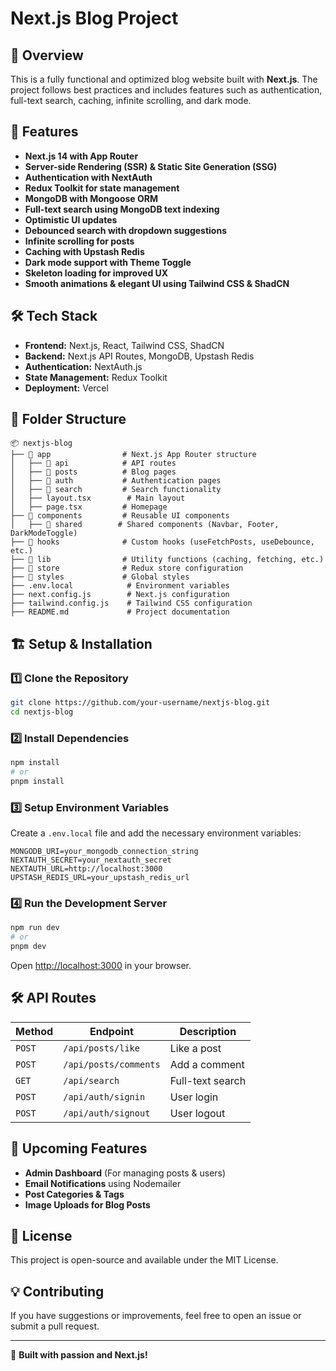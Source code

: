 # Next.js Blog Project

## 🚀 Overview
This is a fully functional and optimized blog website built with **Next.js**. The project follows best practices and includes features such as authentication, full-text search, caching, infinite scrolling, and dark mode.

## 🎯 Features
- **Next.js 14 with App Router**
- **Server-side Rendering (SSR) & Static Site Generation (SSG)**
- **Authentication with NextAuth**
- **Redux Toolkit for state management**
- **MongoDB with Mongoose ORM**
- **Full-text search using MongoDB text indexing**
- **Optimistic UI updates**
- **Debounced search with dropdown suggestions**
- **Infinite scrolling for posts**
- **Caching with Upstash Redis**
- **Dark mode support with Theme Toggle**
- **Skeleton loading for improved UX**
- **Smooth animations & elegant UI using Tailwind CSS & ShadCN**

## 🛠️ Tech Stack
- **Frontend:** Next.js, React, Tailwind CSS, ShadCN
- **Backend:** Next.js API Routes, MongoDB, Upstash Redis
- **Authentication:** NextAuth.js
- **State Management:** Redux Toolkit
- **Deployment:** Vercel

## 📂 Folder Structure
```
📦 nextjs-blog
├── 📂 app                # Next.js App Router structure
│   ├── 📂 api            # API routes
│   ├── 📂 posts          # Blog pages
│   ├── 📂 auth           # Authentication pages
│   ├── 📂 search         # Search functionality
│   ├── layout.tsx        # Main layout
│   ├── page.tsx         # Homepage
├── 📂 components         # Reusable UI components
│   ├── 📂 shared        # Shared components (Navbar, Footer, DarkModeToggle)
├── 📂 hooks              # Custom hooks (useFetchPosts, useDebounce, etc.)
├── 📂 lib                # Utility functions (caching, fetching, etc.)
├── 📂 store              # Redux store configuration
├── 📂 styles             # Global styles
├── .env.local            # Environment variables
├── next.config.js        # Next.js configuration
├── tailwind.config.js    # Tailwind CSS configuration
├── README.md             # Project documentation
```

## 🏗️ Setup & Installation
### 1️⃣ Clone the Repository
```sh
git clone https://github.com/your-username/nextjs-blog.git
cd nextjs-blog
```

### 2️⃣ Install Dependencies
```sh
npm install
# or
pnpm install
```

### 3️⃣ Setup Environment Variables
Create a `.env.local` file and add the necessary environment variables:
```
MONGODB_URI=your_mongodb_connection_string
NEXTAUTH_SECRET=your_nextauth_secret
NEXTAUTH_URL=http://localhost:3000
UPSTASH_REDIS_URL=your_upstash_redis_url
```

### 4️⃣ Run the Development Server
```sh
npm run dev
# or
pnpm dev
```

Open [http://localhost:3000](http://localhost:3000) in your browser.

## 🛠️ API Routes
| Method | Endpoint            | Description |
|--------|---------------------|-------------|
| `POST` | `/api/posts/like`   | Like a post |
| `POST` | `/api/posts/comments` | Add a comment |
| `GET`  | `/api/search`       | Full-text search |
| `POST` | `/api/auth/signin`  | User login |
| `POST` | `/api/auth/signout` | User logout |

## 📌 Upcoming Features
- **Admin Dashboard** (For managing posts & users)
- **Email Notifications** using Nodemailer
- **Post Categories & Tags**
- **Image Uploads for Blog Posts**

## 📜 License
This project is open-source and available under the MIT License.

## 💡 Contributing
If you have suggestions or improvements, feel free to open an issue or submit a pull request.

---

🚀 **Built with passion and Next.js!**
